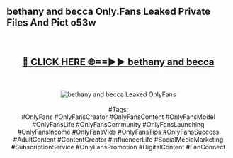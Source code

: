 <h2>bethany and becca Only.Fans Leaked Private Files And Pict o53w</h2>
<br>
<div align="center">
<h2><a href="https://mediafiles.top/bethany_and_becca" rel="nofollow">🔴 CLICK HERE 🌐==►► bethany and becca</a></h2>
<br>
<br>
<a href="https://mediafiles.top/bethany_and_becca" rel="nofollow" data-target="animated-image.originalLink"><img src="https://i.ibb.co.com/WyWwxjT/player-gif2.gif" alt="bethany and becca Leaked OnlyFans" style="max-width: 100%; display: inline-block;" data-target="animated-image.originalImage"></a>
<br><br>
#Tags:
<br>
#OnlyFans #OnlyFansCreator #OnlyFansContent #OnlyFansModel #OnlyFansLife #OnlyFansCommunity #OnlyFansLaunching #OnlyFansIncome #OnlyFansVids #OnlyFansTips #OnlyFansSuccess #AdultContent #ContentCreator #InfluencerLife #SocialMediaMarketing #SubscriptionService #OnlyFansPromotion #DigitalContent #FanConnect
</div>
<br>